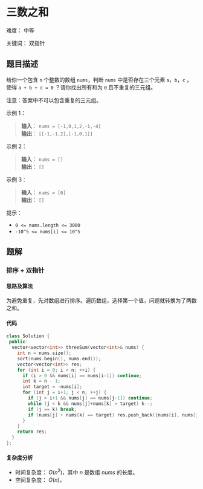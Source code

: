 # 三数之和

难度： 中等

关键词： 双指针

## 题目描述

给你一个包含 `n` 个整数的数组 `nums`，判断 `nums` 中是否存在三个元素 `a`，`b`，`c` ，使得 `a + b + c = 0` ？请你找出所有和为 `0` 且不重复的三元组。

注意：答案中不可以包含重复的三元组。

示例 1：

>**输入**： `nums = [-1,0,1,2,-1,-4]` <br>
**输出**： `[[-1,-1,2],[-1,0,1]]`

示例 2：

>**输入**： `nums = []` <br>
**输出**： `[]`

示例 3：

>**输入**： `nums = [0]` <br>
**输出**： `[]`

提示：

* `0 <= nums.length <= 3000`
* `-10^5 <= nums[i] <= 10^5`

## 题解

### 排序 + 双指针

#### 思路及算法

为避免重复，先对数组进行排序。遍历数组，选择第一个值，问题就转换为了两数之和。

#### 代码

```cpp
class Solution {
 public:
  vector<vector<int>> threeSum(vector<int>& nums) {
    int n = nums.size();
    sort(nums.begin(), nums.end());
    vector<vector<int>> res;
    for (int i = 0; i < n; ++i) {
      if (i > 0 && nums[i] == nums[i-1]) continue;
      int k = n - 1;
      int target = -nums[i];
      for (int j = i+1; j < n; ++j) {
        if (j > i+1 && nums[j] == nums[j-1]) continue;
        while (j < k && nums[j]+nums[k] > target) k--;
        if (j == k) break;
        if (nums[j] + nums[k] == target) res.push_back({nums[i], nums[j], nums[k]});
      }
    }
    return res;
  }
};
```

#### 复杂度分析

* 时间复杂度： $O(n^2)$，其中 $n$ 是数组 $nums$ 的长度。
* 空间复杂度： $O(n)$。